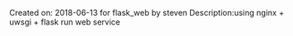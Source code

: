 Created on: 2018-06-13 for flask_web by steven
Description:using nginx + uwsgi + flask run web service
